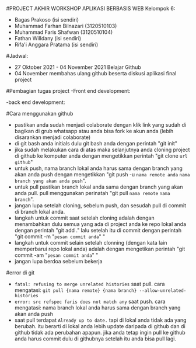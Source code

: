 #PROJECT AKHIR WORKSHOP APLIKASI BERBASIS WEB
Kelompok 6:
- Bagas Prakoso (isi sendiri)
- Muhammad Farhan Bilnazari (3120510103)
- Muhammad Faris Shafwan (3120510104)
- Fathan Willdany (isi sendiri)
- Rifa'i Anggara Pratama (isi sendiri)

#Jadwal:
- 27 Oktober 2021 - 04 November 2021 Belajar Github
- 04 November membahas ulang github beserta diskusi aplikasi final project


#Pembagian tugas project
-Front end development:

-back end development:


#Cara menggunakan github
- pastikan anda sudah menjadi colaborate dengan klik link yang sudah di bagikan di grub whatsapp atau anda bisa fork ke akun anda (lebih disarankan menjadi colaborate)
- di git bash anda initials dulu git bash anda dengan perintah "git init"
- jika sudah melakukan cara di atas maka selanjutnya anda cloning project di github ke komputer anda dengan mengetikkan perintah "git clone `url github`"
- untuk push, nama branch lokal anda harus sama dengan branch yang akan anda push dengan mengetikkan "git push -u `nama remote anda` `nama branch yang akan anda push`".
- untuk pull pastikan branch lokal anda sama dengan branch yang akan anda pull. pull menggunakan perinatah "git pull `nama remote` `nama branch`".
- jangan lupa setelah cloning, sebelum push, dan sesudah pull di commit di branch lokal anda.
- langkah untuk commit saat setelah cloning adalah dengan menambahkan dulu semua yang ada di project anda ke repo lokal anda dengan perintah "git add ." lalu setelah itu di commit dengan perintah "git commit -m "`pesan commit anda`" " 
- langkah untuk commit selain setelah clonning (dengan kata lain memperbarui repo lokal anda) adalah dengan mengetikan perintah "git commit -am "`pesan commit anda`" "
- jangan lupa berdoa sebelum bekerja


#error di git
- `fatal: refusing to merge unrelated histories` saat pull. cara mengatasi: `git pull {nama remote} {nama branch} --allow-unrelated-histories`
- `error: src refspec faris does not match any` saat push. cara mengatasi: nama branch lokal anda harus sama dengan branch yang akan anda push
- saat pull terdapat `Already up to date.` tapi di lokal anda tidak ada yang berubah. itu berarti di lokal anda lebih update daripada di github dan di github tidak ada perubahan apapun. jika anda tetap ingin pull ke github anda harus commit dulu di githubnya setelah itu anda bisa pull lagi.
